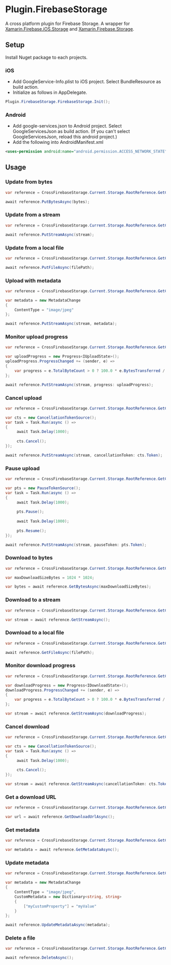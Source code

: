 # Plugin.FirebaseStorage

A cross platform plugin for Firebase Storage. 
A wrapper for [Xamarin.Firebase.iOS.Storage](https://www.nuget.org/packages/Xamarin.Firebase.iOS.Storage/) 
and [Xamarin.Firebase.Storage](https://www.nuget.org/packages/Xamarin.Firebase.Storage/).

## Setup
Install Nuget package to each projects.

### iOS
* Add GoogleService-Info.plist to iOS project. Select BundleResource as build action.
* Initialize as follows in AppDelegate. 
```C#
Plugin.FirebaseStorage.FirebaseStorage.Init();
```

### Android
* Add google-services.json to Android project. Select GoogleServicesJson as build action. (If you can't select GoogleServicesJson, reload this android project.)
* Add the following into AndroidManifest.xml

```xml
<uses-permission android:name="android.permission.ACCESS_NETWORK_STATE" />
```

## Usage
### Update from bytes
```C#
var reference = CrossFirebaseStorage.Current.Storage.RootReference.GetChild("image.jpg");

await reference.PutBytesAsync(bytes);
```

### Update from a stream
```C#
var reference = CrossFirebaseStorage.Current.Storage.RootReference.GetChild("image.jpg");

await reference.PutStreamAsync(stream);
```

### Update from a local file
```C#
var reference = CrossFirebaseStorage.Current.Storage.RootReference.GetChild("image.jpg");

await reference.PutFileAsync(filePath);
```

### Upload with metadata
```C#
var reference = CrossFirebaseStorage.Current.Storage.RootReference.GetChild("image.jpg");

var metadata = new MetadataChange
{
    ContentType = "image/jpeg"
};

await reference.PutStreamAsync(stream, metadata);
```

### Monitor upload progress
```C#
var reference = CrossFirebaseStorage.Current.Storage.RootReference.GetChild("image.jpg");

var uploadProgress = new Progress<IUploadState>();
uploadProgress.ProgressChanged += (sender, e) =>
{
    var progress = e.TotalByteCount > 0 ? 100.0 * e.BytesTransferred / e.TotalByteCount : 0;
};

await reference.PutStreamAsync(stream, progress: uploadProgress);
```

### Cancel upload
```C#
var reference = CrossFirebaseStorage.Current.Storage.RootReference.GetChild("image.jpg");

var cts = new CancellationTokenSource();
var task = Task.Run(async () =>
{
     await Task.Delay(1000);
     
     cts.Cancel();
});

await reference.PutStreamAsync(stream, cancellationToken: cts.Token);
```

### Pause upload
```C#
var reference = CrossFirebaseStorage.Current.Storage.RootReference.GetChild("image.jpg");

var pts = new PauseTokenSource();
var task = Task.Run(async () =>
{
     await Task.Delay(1000);
     
     pts.Pause();
     
     await Task.Delay(1000);
     
     pts.Resume();
});

await reference.PutStreamAsync(stream, pauseToken: pts.Token);
```

### Download to bytes
```C#
var reference = CrossFirebaseStorage.Current.Storage.RootReference.GetChild("image.jpg");

var maxDownloadSizeBytes = 1024 * 1024;

var bytes = await reference.GetBytesAsync(maxDownloadSizeBytes);
```

### Download to a stream
```C#
var reference = CrossFirebaseStorage.Current.Storage.RootReference.GetChild("image.jpg");

var stream = await reference.GetStreamAsync();
```

### Download to a local file
```C#
var reference = CrossFirebaseStorage.Current.Storage.RootReference.GetChild("image.jpg");

await reference.GetFileAsync(filePath);
```

### Monitor download progress
```C#
var reference = CrossFirebaseStorage.Current.Storage.RootReference.GetChild("image.jpg");

var downloadProgress = new Progress<IDownloadState>();
downloadProgress.ProgressChanged += (sender, e) =>
{
    var progress = e.TotalByteCount > 0 ? 100.0 * e.BytesTransferred / e.TotalByteCount : 0;
};

var stream = await reference.GetStreamAsync(downloadProgress);
```

### Cancel download
```C#
var reference = CrossFirebaseStorage.Current.Storage.RootReference.GetChild("image.jpg");

var cts = new CancellationTokenSource();
var task = Task.Run(async () =>
{
     await Task.Delay(1000);
     
     cts.Cancel();
});

var stream = await reference.GetStreamAsync(cancellationToken: cts.Token);
```

### Get a download URL
```C#
var reference = CrossFirebaseStorage.Current.Storage.RootReference.GetChild("image.jpg");

var url = await reference.GetDownloadUrlAsync();
```

### Get metadata
```C#
var reference = CrossFirebaseStorage.Current.Storage.RootReference.GetChild("image.jpg");

var metadata = await reference.GetMetadataAsync();
```

### Update metadata
```C#
var reference = CrossFirebaseStorage.Current.Storage.RootReference.GetChild("image.jpg");

var metadata = new MetadataChange
{
    ContentType = "image/jpeg",
    CustomMetadata = new Dictionary<string, string>
    {
        ["myCustomProperty"] = "myValue"
    }
};

await reference.UpdateMetadataAsync(metadata);
```

### Delete a file
```C#
var reference = CrossFirebaseStorage.Current.Storage.RootReference.GetChild("image.jpg");

await reference.DeleteAsync();
```
